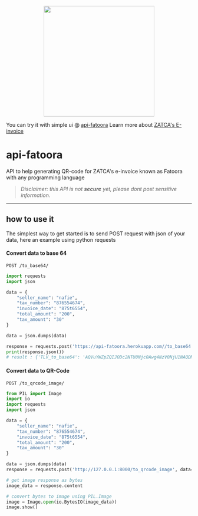 <p align="center">
  <img align="center" src="https://github.com/NafieAlhilaly/api-fatoora/blob/main/images/secret-qr-code.png" width=300/>
</p>

You can try it with simple ui @ [api-fatoora](https://api-fatoora.herokuapp.com/)
Learn more about [ZATCA's E-invoice](https://zatca.gov.sa/en/E-Invoicing/Introduction/Pages/What-is-e-invoicing.aspx) 
# api-fatoora
API to help generating QR-code for ZATCA's e-invoice known as Fatoora with any programming language
> _Disclaimer: this API is not **secure** yet, please dont post sensitive information._

---------
## how to use it 
The simplest way to get started is to send POST request with json of your data, here an example using python requests

#### Convert data to base 64
`POST /to_base64/`
```python
import requests
import json

data = {
    "seller_name": "nafie",
    "tax_number": "876554674",
    "invoice_date": "875t6554",
    "total_amount": "200",
    "tax_amount": "30"   
}

data = json.dumps(data)

response = requests.post('https://api-fatoora.herokuapp.com//to_base64', data=data)
print(response.json())
# result : {'TLV_to_base64': 'AQVuYWZpZQIJODc2NTU0Njc0Awg4NzV0NjU1NAQDMjAwBQIzMA=='}
```

#### Convert data to QR-Code
`POST /to_qrcode_image/`
```python
from PIL import Image
import io
import requests
import json

data = {
    "seller_name": "nafie",
    "tax_number": "876554674",
    "invoice_date": "875t6554",
    "total_amount": "200",
    "tax_amount": "30"   
}

data = json.dumps(data)
response = requests.post('http://127.0.0.1:8000/to_qrcode_image', data=data)

# get image response as bytes
image_data = response.content

# convert bytes to image using PIL.Image
image = Image.open(io.BytesIO(image_data))
image.show()
```
